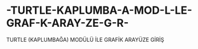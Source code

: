# -TURTLE-KAPLUMBA-A-MOD-L-LE-GRAF-K-ARAY-ZE-G-R-
TURTLE (KAPLUMBAĞA) MODÜLÜ İLE GRAFİK ARAYÜZE GİRİŞ
